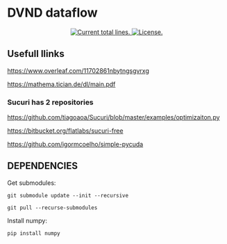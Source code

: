 DVND dataflow
=============

<p align="center">
  <a href="https://github.com/LabCad/dvnd-df">
    <img src="https://tokei.rs/b1/github/LabCad/dvnd-df?category=lines" alt="Current total lines.">
  </a>
  <a href="https://github.com/LabCad/dvnd-df/blob/master/LICENSE">
    <img src="https://img.shields.io/badge/license-MIT-blue.svg" alt="License.">
  </a>
</p>

## Usefull llinks

https://www.overleaf.com/11702861nbytngsgvrxg

https://mathema.tician.de/dl/main.pdf

### Sucuri has 2 repositories

https://github.com/tiagoaoa/Sucuri/blob/master/examples/optimizaiton.py

https://bitbucket.org/flatlabs/sucuri-free

https://github.com/igormcoelho/simple-pycuda


## DEPENDENCIES

Get submodules:

`git submodule update --init --recursive`

`git pull --recurse-submodules`

Install numpy:

`pip install numpy`


